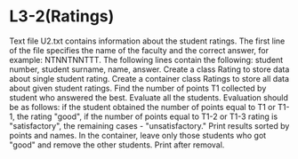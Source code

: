 # L3-2(Ratings)
Text file U2.txt contains information about the student ratings. The first line of the file specifies the name of the faculty and the correct answer, for example: NTNNTNNTTT. The following lines contain the following: student number, student surname, name, answer. Create a class Rating to store data about single student rating. Create a container class Ratings to store all data about given student ratings. Find the number of points T1 collected by student who answered the best. Evaluate all the students. Evaluation should be as follows: if the student obtained the number of points equal to T1 or T1-1, the rating "good", if the number of points equal to T1-2 or T1-3 rating is "satisfactory", the remaining cases - "unsatisfactory." Print results sorted by points and names. In the container, leave only those students who got "good" and remove the other students. Print after removal.
